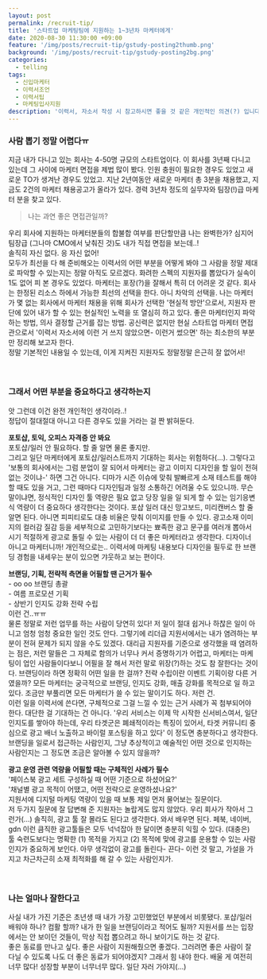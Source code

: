 ```yaml
---
layout: post
permalink: /recruit-tip/
title: '스타트업 마케팅팀에 지원하는 1~3년차 마케터에게'
date: 2020-08-30 11:30:00 +09:00
feature: '/img/posts/recruit-tip/gstudy-posting2thumb.png'
background: '/img/posts/recruit-tip/gstudy-posting2bg.png'
categories:
  - telling
tags:
  - 신입마케터
  - 이력서조언
  - 이력서팁
  - 마케팅입사지원
description: '이력서, 자소서 작성 시 참고하시면 좋을 것 같은 개인적인 의견(?) 입니다.'
---
```


### 사람 뽑기 정말 어렵다ㅠ

지금 내가 다니고 있는 회사는 4-50명 규모의 스타트업이다.
이 회사를 3년째 다니고 있는데 그 사이에 마케터 면접을 제법 많이 봤다. 인원 충원이 필요한 경우도 있었고 새로운 TO가 생겨난 경우도 있었고.
지난 2년여동안 새로운 마케터 총 3분을 채용했고, 지금도 2건의 마케터 채용공고가 올라가 있다. 경력 3년차 정도의 실무자와 팀장(!)급 마케터 분을 찾고 있다.

> 나는 과연 좋은 면접관일까?

우리 회사에 지원하는 마케터분들의 합불합 여부를 판단할만큼 나는 완벽한가? 심지어 팀장급 (그나마 CMO에서 낮춰진 것)도 내가 직접 면접을 보는데..!  
솔직히 자신 없다. 응 자신 없어!  
모두가 최선을 다 해 준비해오는 이력서의 어떤 부분을 어떻게 봐야 그 사람을 정말 제대로 파악할 수 있는지는 정말 아직도 모르겠다.
화려한 스펙의 지원자를 뽑았다가 실속이 1도 없어 피 본 경우도 있었다. 마케터는 포장(?)을 잘해서 특히 더 어려운 것 같다.
회사는 한정된 리소스 하에서 가능한 최선의 선택을 한다. 아니 차악의 선택을. 나는 마케터가 몇 없는 회사에서 마케터 채용을 위해 회사가 선택한 '현실적 방안'으로서,
지원자 판단에 있어 내가 할 수 있는 현실적인 노력을 또 열심히 하고 있다.
좋은 마케터인지 파악하는 방법, 의사 결정할 근거를 잡는 방법. 공신력은 없지만 현실 스타트업 마케터 면접관으로서
'이력서 자소서에 이런 거 쓰지 않았으면- 이런거 썼으면' 하는 최소한의 부분만 정리해 보고자 한다.  
정말 기본적인 내용일 수 있는데, 이게 지켜진 지원자도 정말정말 은근히 잘 없어서!
<br/>
<br/>
<br/>

### 그래서 어떤 부분을 중요하다고 생각하는지

앗 그런데 이건 완전 개인적인 생각이라..!  
정답이 절대절대 아니고 다른 경우도 있을 거라는 걸 짠 밝혀둔다.  

**포토샵, 토익, 오피스 자격증 안 봐요**  
포토샵/일러 안 필요하다. 할 줄 알면 물론 좋지만.  
그리고 일단 마케터에게 포토샵/일러스트까지 기대하는 회사는 위험하다(...).
그렇다고 '보통의 회사에서는 그럼 분업이 잘 되어서 마케터는 광고 이미지 디자인을 할 일이 전혀 없는 것이냐-' 하면 그건 아니다.
디마가 시즌 이슈에 맞춰 발빠르게 소재 테스트를 해야 할 때도 있을 거고, 그런 때마다 디자인팀과 일정 소통하긴 어려울 수도 있으니까.
무슨 말이냐면, 정식적인 디자인 툴 역량은 필요 없고 당장 일을 일 되게 할 수 있는 임기응변식 역량이 더 중요하다 생각한다는 것이다.
포샵 일러 대신 망고보드, 미리캔버스 할 줄 알면 된다. 아니면 피피티로도 대충 비율은 맞춰 이미지를 만들 수 있다.
광고소재 이미지의 컬러감 질감 등을 세부적으로 고민하기보다는
뾰족한 광고 문구를 여러개 뽑아서 시기 적절하게 광고로 돌릴 수 있는 사람이 더 더 좋은 마케터라고 생각한다. 디자이너 아니고 마케터니까!
개인적으로는.. 이력서에 마케팅 내용보다 디자인을 필두로 한 브랜딩 경험을 내세우는 분이 있으면 갸웃하고 보는 편이다.

**브랜딩, 기획, 전략적 측면을 어필할 땐 근거가 필수**  
  \- oo oo 브랜딩 총괄  
  \- 여름 프로모션 기획  
  \- 상반기 인지도 강화 전략 수립  
이런 건..ㅠㅠ  
물론 정말로 저런 업무를 하는 사람이 당연히 있다! 저 일이 절대 쉽거나 하찮은 일이 아니고 엄청 엄청 중요한 일인 것도 안다. 그렇기에 리더급 지원서에서는 내가 염려하는 부분이 전혀 문제가 되지 않을 수도 있겠다.
대리급 지원자를 기준으로 생각했을 때 염려하는 점은, 저런 말들은 그 자체로 함의가 너무나 커서 증명하기가 어렵고, 마케터는 마케팅이 업인 사람들이다보니 어필을 잘 해서 저런 말로 위장(?)하는 것도 참 잘한다는 것이다. 브랜딩이라 하면 정확히 어떤 일을 한 걸까? 전략 수립이란 이벤트 기획이랑 다른 거였을까?
모든 마케터는 궁극적으로 브랜딩, 인지도 강화, 매출 강화를 목적으로 일 하고 있다.
조금만 부풀리면 모든 마케터가 쓸 수 있는 말이기도 하다. 저런 건.  
이런 일을 이력서에 쓴다면, 구체적으로 그걸 느낄 수 있는 근거 사례가 꼭 첨부되어야 한다.
대단한 걸 기대하는 건 아니다. '우리 서비스는 이제 막 시작한 신서비스여서, 일단 인지도를 쌓아야 하는데, 우리 타겟군은 폐쇄적이라는 특징이 있어서,
타겟 커뮤니티 중심으로 광고 배너 노출하고 바이럴 포스팅을 하고 있다' 이 정도면 충분하다고 생각한다.
브랜딩을 일로서 접근하는 사람인지, 그냥 추상적이고 예술적인 어떤 것으로 인지하는 사람인지는 그 정도면 조금은 알아볼 수 있지 않을까?

**광고 운영 관련 역량을 어필할 때는 구체적인 사례가 필수**  
'페이스북 광고 세트 구성하실 때 어떤 기준으로 하셨어요?'  
'채널별 광고 목적이 어땠고, 어떤 전략으로 운영하셨나요?'  
지원서에 디지털 마케팅 역량이 있을 때 보통 제일 먼저 물어보는 질문이다.  
저 두가지 질문에 잘 답변해 준 지원자는 놀랍게도 많지 않았다. 우리 회사가 작아서 그런가(...) 솔직히, 광고 툴 잘 몰라도 된다고 생각한다. 와서 배우면 된다. 페북, 네이버, gdn 이런 큼직한 광고툴들은 모두 넉넉잡아 한 달이면 충분히 익힐 수 있다. (대충은)  
툴 숙련도보다는 명확한 (1) 목적을 가지고 (2) 목적에 맞에 광고를 운용할 수 있는 사람인지가 중요하게 보인다. 아무 생각없이 광고를 돌린다- 끈다-
이런 것 말고, 가설을 가지고 차근차근히 소재 최적화를 해 갈 수 있는 사람인지가.
<br/>
<br/>
<br/>

### 나는 얼마나 잘한다고

사실 내가 가진 기준은 초년생 때 내가 가장 고민했었던 부분에서 비롯됐다. 포샵/일러 배워야 하나? 컴활 할까? 내가 한 일을 브랜딩이라고 적어도 될까?
지원서를 쓰는 입장에서는 안 보이던 것들이, 막상 직접 뽑으려고 하니 보이기도 하는 것 같다.  
좋은 동료를 만나고 싶다. 좋은 사람이 지원해줬으면 좋겠다. 그러려면 좋은 사람이 잘 다닐 수 있도록 나도 더 좋은 동료가 되어야겠지? 그래서 힘 내야 한다. 배울 게 여전히 너무 많다! 성장할 부분이 너무너무 많다. 일단 자러 가야지(...)
<br/>
